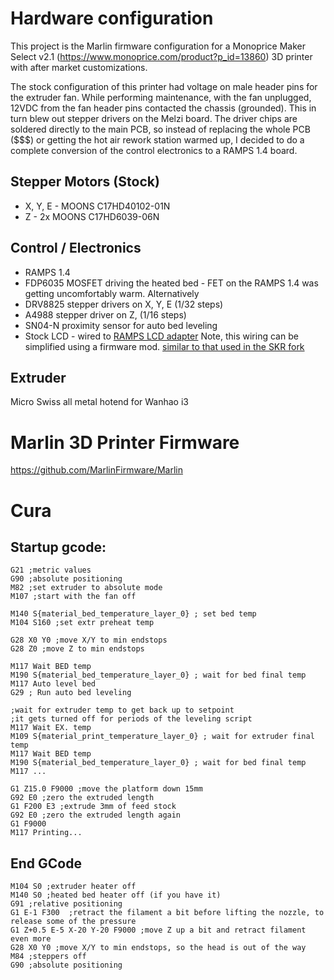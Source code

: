 # Hardware configuration
This project is the Marlin firmware configuration for a Monoprice Maker Select v2.1 (https://www.monoprice.com/product?p_id=13860) 3D printer with after market customizations.

The stock configuration of this printer had voltage on male header pins for the extruder fan. While performing maintenance, with the fan unplugged, 12VDC  from the fan header pins contacted the chassis (grounded). This in turn blew out stepper drivers on the Melzi board. The driver chips are soldered directly to the main PCB, so instead of replacing the whole PCB ($$$) or getting the hot air rework station warmed up, I decided to do a complete conversion of the control electronics to a RAMPS 1.4 board.

## Stepper Motors (Stock)
* X, Y, E - MOONS C17HD40102-01N
* Z - 2x MOONS C17HD6039-06N

## Control / Electronics
* RAMPS 1.4 
* FDP6035 MOSFET driving the heated bed - FET on the RAMPS 1.4 was getting uncomfortably warm. Alternatively 
* DRV8825 stepper drivers on X, Y, E (1/32 steps)
* A4988 stepper driver on Z, (1/16 steps)
* SN04-N proximity sensor for auto bed leveling
* Stock LCD - wired to [RAMPS LCD adapter](https://robotdyn.com/pub/media/0G-00005284==RAMPS1_4-adapter/DOCS/PINOUT==0G-00005284==RAMPS1.4-adapter.jpg)
  Note, this wiring can be simplified using a firmware mod. [similar to that used in the SKR fork](https://github.com/jcorcoran/MakerSelectv2-SKR1.3-Marlin2.0/blob/main/Marlin/Marlin/src/pins/lpc1768/pins_BTT_SKR_V1_3.h#L293)

## Extruder
Micro Swiss all metal hotend for Wanhao i3


# Marlin 3D Printer Firmware
https://github.com/MarlinFirmware/Marlin


# Cura

## Startup gcode:

```
G21 ;metric values
G90 ;absolute positioning
M82 ;set extruder to absolute mode
M107 ;start with the fan off

M140 S{material_bed_temperature_layer_0} ; set bed temp
M104 S160 ;set extr preheat temp

G28 X0 Y0 ;move X/Y to min endstops
G28 Z0 ;move Z to min endstops

M117 Wait BED temp
M190 S{material_bed_temperature_layer_0} ; wait for bed final temp
M117 Auto level bed
G29 ; Run auto bed leveling

;wait for extruder temp to get back up to setpoint
;it gets turned off for periods of the leveling script
M117 Wait EX. temp
M109 S{material_print_temperature_layer_0} ; wait for extruder final temp
M117 Wait BED temp
M190 S{material_bed_temperature_layer_0} ; wait for bed final temp
M117 ...

G1 Z15.0 F9000 ;move the platform down 15mm
G92 E0 ;zero the extruded length
G1 F200 E3 ;extrude 3mm of feed stock
G92 E0 ;zero the extruded length again
G1 F9000
M117 Printing...
```

## End GCode

```
M104 S0 ;extruder heater off
M140 S0 ;heated bed heater off (if you have it)
G91 ;relative positioning
G1 E-1 F300  ;retract the filament a bit before lifting the nozzle, to release some of the pressure
G1 Z+0.5 E-5 X-20 Y-20 F9000 ;move Z up a bit and retract filament even more
G28 X0 Y0 ;move X/Y to min endstops, so the head is out of the way
M84 ;steppers off
G90 ;absolute positioning
```
